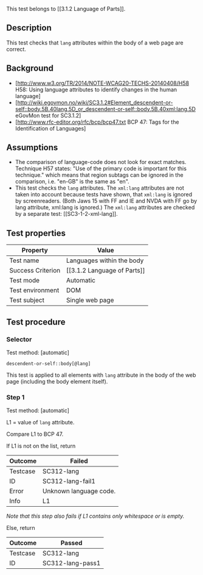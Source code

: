 This test belongs to [[3.1.2 Language of Parts]].


## Description
This test checks that `lang` attributes within the body of a web page are correct.


## Background
- [http://www.w3.org/TR/2014/NOTE-WCAG20-TECHS-20140408/H58  H58: Using language attributes to identify changes in the human language]
- [http://wiki.egovmon.no/wiki/SC3.1.2#Element_descendent-or-self::body.5B.40lang.5D_or_descendent-or-self::body.5B.40xml:lang.5D eGovMon test for SC3.1.2]
- [http://www.rfc-editor.org/rfc/bcp/bcp47.txt BCP 47: Tags for the Identification of Languages]


## Assumptions
- The comparison of language-code does not look for exact matches. Technique H57 states: "Use of the primary code is important for this technique." which means that region subtags can be ignored in the comparison, i.e. "en-GB" is the same as "en".
- This test checks the `lang` attributes. The `xml:lang` attributes are not taken into account because tests have shown, that `xml:lang` is ignored by screenreaders. (Both Jaws 15 with FF and IE and NVDA with FF go by lang attribute, xml:lang is ignored.) The `xml:lang` attributes are checked by a separate test: [[SC3-1-2-xml-lang]].


## Test properties
| Property          | Value
|-------------------|----
| Test name         | Languages within the body
| Success Criterion | [[3.1.2 Language of Parts]]
| Test mode         | Automatic
| Test environment  | DOM
| Test subject      | Single web page


## Test procedure

### Selector
Test method: [automatic]


`descendent-or-self::body[@lang]`

This test is applied to all elements with `lang` attribute in the body of the web page (including the body element itself).

### Step 1
Test method: [automatic]

L1 = value of `lang` attribute.

Compare L1 to BCP 47.

If L1 is not on the list, return

| Outcome  | Failed
|----------|-----
| Testcase | SC312-lang
| ID       | SC312-lang-fail1
| Error    | Unknown language code.
| Info     | L1

*Note that this step also fails if L1 contains only whitespace or is empty.*

Else, return

| Outcome  | Passed
|----------|-----
| Testcase | SC312-lang
| ID       | SC312-lang-pass1
